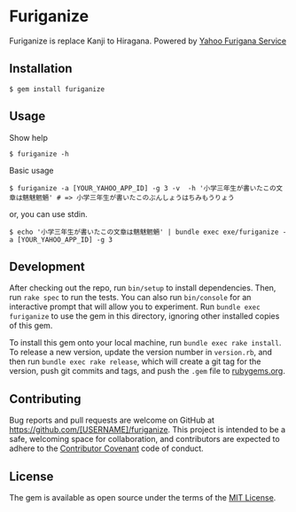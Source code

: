 # Furiganize

Furiganize is replace Kanji to Hiragana. Powered by [Yahoo Furigana Service](http://developer.yahoo.co.jp/webapi/jlp/furigana/v1/furigana.html)

## Installation

```
$ gem install furiganize
```

## Usage

Show help

```
$ furiganize -h
```

Basic usage

```
$ furiganize -a [YOUR_YAHOO_APP_ID] -g 3 -v  -h '小学三年生が書いたこの文章は魑魅魍魎' # => 小学三年生が書いたこのぶんしょうはちみもうりょう
```

or, you can use stdin.

```
$ echo '小学三年生が書いたこの文章は魑魅魍魎' | bundle exec exe/furiganize -a [YOUR_YAHOO_APP_ID] -g 3
```

## Development

After checking out the repo, run `bin/setup` to install dependencies. Then, run `rake spec` to run the tests. You can also run `bin/console` for an interactive prompt that will allow you to experiment. Run `bundle exec furiganize` to use the gem in this directory, ignoring other installed copies of this gem.

To install this gem onto your local machine, run `bundle exec rake install`. To release a new version, update the version number in `version.rb`, and then run `bundle exec rake release`, which will create a git tag for the version, push git commits and tags, and push the `.gem` file to [rubygems.org](https://rubygems.org).

## Contributing

Bug reports and pull requests are welcome on GitHub at https://github.com/[USERNAME]/furiganize. This project is intended to be a safe, welcoming space for collaboration, and contributors are expected to adhere to the [Contributor Covenant](contributor-covenant.org) code of conduct.


## License

The gem is available as open source under the terms of the [MIT License](http://opensource.org/licenses/MIT).
